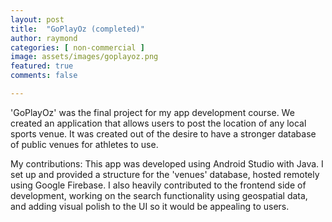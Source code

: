 ```yaml
---
layout: post
title:  "GoPlayOz (completed)"
author: raymond
categories: [ non-commercial ]
image: assets/images/goplayoz.png
featured: true
comments: false

---
```

'GoPlayOz' was the final project for my app development course. We created an application that allows users to post the location of any local sports venue. It was created out of the desire to have a stronger database of public venues for athletes to use. 

My contributions: This app was developed using Android Studio with Java. I set up and provided a structure for the 'venues' database, hosted remotely  using Google Firebase. I also heavily contributed to the frontend side of development, working on the search functionality using geospatial data, and adding visual polish to the UI so it would be appealing to users. 

